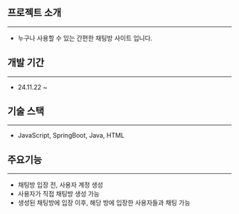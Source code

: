 ## 프로젝트 소개
------------
+ 누구나 사용할 수 있는 간편한 채팅방 사이트 입니다.
## 개발 기간
------------
+ 24.11.22 ~
## 기술 스택
------------
+ JavaScript, SpringBoot, Java, HTML
## 주요기능
------------
+ 채팅방 입장 전, 사용자 계정 생성
+ 사용자가 직접 채팅방 생성 가능
+ 생성된 채팅방에 입장 이후, 해당 방에 입장한 사용자들과 채팅 가능
